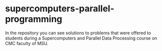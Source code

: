 # supercomputers-parallel-programming
In the repository you can see solutions to problems that were offered to students during a Supercomputers and Parallel Data Processing course on CMC faculty of MSU.
